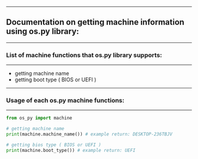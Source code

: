------------------------
## Documentation on getting machine information using os.py library:
------------------------
### List of machine functions that os.py library supports:
------------------------

* getting machine name
* getting boot type ( BIOS or UEFI )

------------------------
### Usage of each os.py machine functions:
------------------------

```python
from os_py import machine

# getting machine name
print(machine.machine_name()) # example return: DESKTOP-236TBJV

# getting bios type ( BIOS or UEFI )
print(machine.boot_type()) # example return: UEFI
```
